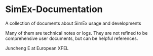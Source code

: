 # SimEx-Documentation
A collection of documents about SimEx usage and developments

Many of them are technical notes or logs. They are not refined to be comprehensive user documents, but can be helpful references.

Juncheng E at European XFEL
